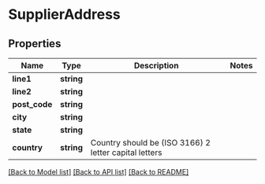 # SupplierAddress

## Properties
Name | Type | Description | Notes
------------ | ------------- | ------------- | -------------
**line1** | **string** |  | 
**line2** | **string** |  | 
**post_code** | **string** |  | 
**city** | **string** |  | 
**state** | **string** |  | 
**country** | **string** | Country should be (ISO 3166) 2 letter capital letters | 

[[Back to Model list]](../../README.md#documentation-for-models) [[Back to API list]](../../README.md#documentation-for-api-endpoints) [[Back to README]](../../README.md)

